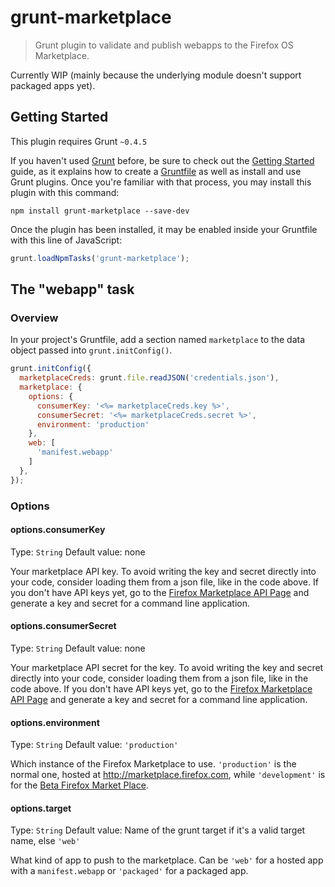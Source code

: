 # grunt-marketplace
> Grunt plugin to validate and publish webapps to the Firefox OS Marketplace.

Currently WIP (mainly because the underlying module doesn't support packaged apps yet).

## Getting Started
This plugin requires Grunt `~0.4.5`

If you haven't used [Grunt](http://gruntjs.com/) before, be sure to check out the [Getting Started](http://gruntjs.com/getting-started) guide, as it explains how to create a [Gruntfile](http://gruntjs.com/sample-gruntfile) as well as install and use Grunt plugins. Once you're familiar with that process, you may install this plugin with this command:

```shell
npm install grunt-marketplace --save-dev
```

Once the plugin has been installed, it may be enabled inside your Gruntfile with this line of JavaScript:

```js
grunt.loadNpmTasks('grunt-marketplace');
```

## The "webapp" task

### Overview
In your project's Gruntfile, add a section named `marketplace` to the data object passed into `grunt.initConfig()`.

```js
grunt.initConfig({
  marketplaceCreds: grunt.file.readJSON('credentials.json'),
  marketplace: {
    options: {
      consumerKey: '<%= marketplaceCreds.key %>',
      consumerSecret: '<%= marketplaceCreds.secret %>',
      environment: 'production'
    },
    web: [
      'manifest.webapp'
    ]
  },
});
```

### Options

#### options.consumerKey
Type: `String`
Default value: none

Your marketplace API key. To avoid writing the key and secret directly into your code, consider loading them from a json file, like in the code above. If you don't have API keys yet, go to the [Firefox Marketplace API Page](https://marketplace.firefox.com/developers/api) and generate a key and secret for a command line application.

#### options.consumerSecret
Type: `String`
Default value: none

Your marketplace API secret for the key. To avoid writing the key and secret directly into your code, consider loading them from a json file, like in the code above. If you don't have API keys yet, go to the [Firefox Marketplace API Page](https://marketplace.firefox.com/developers/api) and generate a key and secret for a command line application.

#### options.environment
Type: `String`
Default value: `'production'`

Which instance of the Firefox Marketplace to use. `'production'` is the normal one, hosted at http://marketplace.firefox.com, while `'development'` is for the [Beta Firefox Market Place](https://marketplace-dev.allizom.org/).

#### options.target
Type: `String`
Default value: Name of the grunt target if it's a valid target name, else `'web'`

What kind of app to push to the marketplace. Can be `'web'` for a hosted app with a `manifest.webapp` or `'packaged'` for a packaged app.


